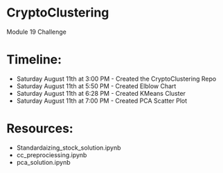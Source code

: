 # CryptoClustering
Module 19 Challenge

# Timeline:
* Saturday August 11th at 3:00 PM - Created the CryptoClustering Repo
* Saturday August 11th at 5:50 PM - Created Elblow Chart
* Saturday August 11th at 6:28 PM - Created KMeans Cluster 
* Saturday August 11th at 7:00 PM - Created PCA Scatter Plot

# Resources:
* Standardaizing_stock_solution.ipynb
* cc_preprociessing.ipynb
* pca_solution.ipynb